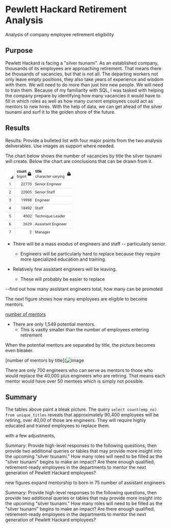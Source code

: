 # Pewlett Hackard Retirement Analysis
Analysis of company employee retirement eligibility

## Purpose
Pewlett Hackard is facing a "silver tsunami". As an established company, thousands of its employees are approaching retirement. That means there be thousands of vacancies, but that is not all. The departing workers not only leave empty positions, they also take years of experience and wisdom with them. We will need to do more than just hire new people. We will need to train them. Because of my familiarity with SQL, I was tasked with helping the company prepare by identifying how many vacancies it would have to fill in which roles as well as how many current employees could act as mentors to new hires. With the help of data, we can get ahead of the silver tsunami and surf it to the golden shore of the future.

## Results
Results: Provide a bulleted list with four major points from the two analysis deliverables. Use images as support where needed.

The chart below shows the number of vacancies by title the silver tsunami will create. Below the chart are conclusions that can be drawn from it.

![retirements by title](https://github.com/LiShanDa2021/Pewlett-Hackard-Analysis/blob/main/data/Screen%20Shot%202021-10-25%20at%205.25.59%20PM.png?raw=true)

* There will be a mass exodus of engineers and staff -- particularly senior. 
  + Engineers will be particularly hard to replace because they require more specialized education and training.

* Relatively few assistant engineers will be leaving.
  + These will probably be easier to replace

--find out how many assistant engineers total, how many can be promoted

The next figure shows how many employees are eligible to become mentors.

[number of mentors](https://github.com/LiShanDa2021/Pewlett-Hackard-Analysis/blob/main/data/Screen%20Shot%202021-10-25%20at%207.05.56%20PM.png?raw=true)

* There are only 1,549 potential mentors.
   + This is vastly smaller than the number of employees entering retirement

When the potential mentors are separated by title, the picture becomes even bleaker.

[number of mentors by title](![image](https://user-images.githubusercontent.com/87392984/138949431-f0cd7dd3-dc99-4002-bdce-7eb43167d269.png)

There are only 700 engineers who can serve as mentors to those who would replace the 40,000 plus engineers who are retiring. That means each mentor would have over 50 mentees which is simply not possible.


## Summary

The tables above paint a bleak picture. The query `select count(emp_no) from unique_titles` reveals that approximately 90,400 employees will be retiring, over 40,00 of those are engineers. They will require highly educated and trained employees to replace them. 

with a few adjustments, 

Summary: Provide high-level responses to the following questions, then provide two additional queries or tables that may provide more insight into the upcoming "silver tsunami."
How many roles will need to be filled as the "silver tsunami" begins to make an impact?
Are there enough qualified, retirement-ready employees in the departments to mentor the next generation of Pewlett Hackard employees?

new figures
expand mentorship to born in 75
number of assistant engineers



Summary: Provide high-level responses to the following questions, then provide two additional queries or tables that may provide more insight into the upcoming "silver tsunami."
How many roles will need to be filled as the "silver tsunami" begins to make an impact?
Are there enough qualified, retirement-ready employees in the departments to mentor the next generation of Pewlett Hackard employees?
